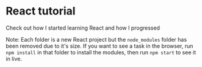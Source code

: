 # React tutorial
Check out how I started learning React and how I progressed

Note: Each folder is a new React project but the `node_modules` folder has been removed due to it's size.
If you want to see a task in the browser, run `npm install` in that folder to install the modules, then run `npm start` to see it in live.